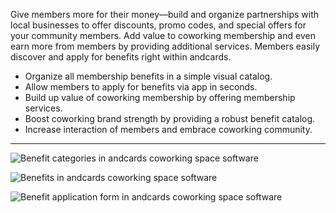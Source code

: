 Give members more for their money—build and organize partnerships with local businesses to offer discounts, promo codes, and special offers for your community members. Add value to coworking membership and even earn more from members by providing additional services. Members easily discover and apply for benefits right within andcards.

- Organize all membership benefits in a simple visual catalog.
- Allow members to apply for benefits via app in seconds.
- Build up value of coworking membership by offering membership services.
- Boost coworking brand strength by providing a robust benefit catalog.
- Increase interaction of members and embrace coworking community.

---

![Benefit categories in andcards coworking space software](https://d7ccq1i35b0cj.cloudfront.net/andcards-benefits-main-light-en-1920-1200.png)

![Benefits in andcards coworking space software](https://d7ccq1i35b0cj.cloudfront.net/andcards-benefits-list-light-en-1920-1200.png)

![Benefit application form in andcards coworking space software](https://d7ccq1i35b0cj.cloudfront.net/andcards-benefits-apply-light-en-1920-1200.png)
